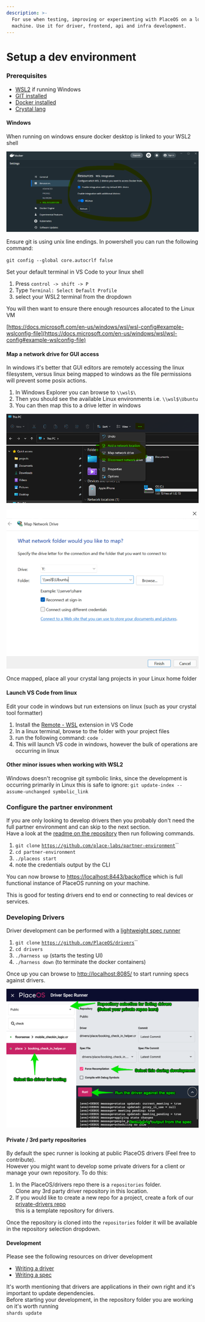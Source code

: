 ```yaml
---
description: >-
  For use when testing, improving or experimenting with PlaceOS on a local
  machine. Use it for driver, frontend, api and infra development.
---
```


# Setup a dev environment

### Prerequisites

* [WSL2](https://www.windowscentral.com/how-install-wsl2-windows-10) if running Windows
* [GIT installed](https://git-scm.com/)
* [Docker installed](https://docs.docker.com/get-docker/)
* [Crystal lang](https://crystal-lang.org/install/)

#### Windows

When running on windows ensure docker desktop is linked to your WSL2 shell

![Docker WSL2 integration](<../.gitbook/assets/image (8) (1).png>)

Ensure git is using unix line endings. In powershell you can run the following command:

`git config --global core.autocrlf false`

Set your default terminal in VS Code to your linux shell

1. Press `control -> shift -> P`
2. Type `Terminal: Select Default Profile`
3. select your WSL2 terminal from the dropdown

You will then want to ensure there enough resources allocated to the Linux VM

[https://docs.microsoft.com/en-us/windows/wsl/wsl-config#example-wslconfig-file](https://docs.microsoft.com/en-us/windows/wsl/wsl-config#example-wslconfig-file)

#### Map a network drive for GUI access

In windows it's better that GUI editors are remotely accessing the linux filesystem, versus linux being mapped to windows as the file permissions will prevent some posix actions.

1. In Windows Explorer you can browse to `\\wsl$\`
2. Then you should see the available Linux environments i.e. `\\wsl$\Ubuntu`
3. You can then map this to a drive letter in windows

![Map a network drive](<../.gitbook/assets/image (9) (1).png>)

![](<../.gitbook/assets/image (6) (1) (1).png>)

Once mapped, place all your crystal lang projects in your Linux home folder

#### Launch VS Code from linux

Edit your code in windows but run extensions on linux (such as your crystal tool formatter)

1. Install the [Remote - WSL](https://marketplace.visualstudio.com/items?itemName=ms-vscode-remote.remote-wsl) extension in VS Code
2. In a linux terminal, browse to the folder with your project files
3. run the following command: `code .`
4. This will launch VS code in windows, however the bulk of operations are occurring in linux

#### Other minor issues when working with WSL2

Windows doesn't recognise git symbolic links, since the development is occurring primarily in Linux this is safe to ignore: `git update-index --assume-unchanged symbolic_link`

### Configure the partner environment

If you are only looking to develop drivers then you probably don't need the full partner environment and can skip to the next section.\
Have a look at the [readme on the repository](https://github.com/place-labs/partner-environment) then run following commands.

1. `git clone` [`https://github.com/place-labs/partner-environment`](https://github.com/place-labs/partner-environment)``
2. `cd partner-environment`
3. `./placeos start`
4. note the credentials output by the CLI

You can now browse to [https://localhost:8443/backoffice](https://localhost:8443/backoffice) which is full functional instance of PlaceOS running on your machine.

This is good for testing drivers end to end or connecting to real devices or services.

### Developing Drivers

Driver development can be performed with a [lightweight spec runner](https://github.com/PlaceOS/drivers#development)

1. `git clone` [`https://github.com/PlaceOS/drivers`](https://github.com/PlaceOS/drivers#development)``
2. `cd drivers`
3. `./harness up` (starts the testing UI)
4. `./harness down` (to terminate the docker containers)

Once up you can browse to [http://localhost:8085/](http://localhost:8085/) to start running specs against drivers.

![Developing drivers](<../.gitbook/assets/image (9) (1) (1) (1).png>)

#### Private / 3rd party repositories

By default the spec runner is looking at public PlaceOS drivers (Feel free to contribute).\
However you might want to develop some private drivers for a client or manage your own repository. To do this:

1. In the PlaceOS/drivers repo there is a `repositories` folder.\
   Clone any 3rd party driver repository in this location.
2. If you would like to create a new repo for a project, create a fork of our [private-drivers repo](https://github.com/PlaceOS/private-drivers)\
   this is a template repository for drivers.

Once the repository is cloned into the `repositories` folder it will be available in the repository selection dropdown.

#### Development

Please see the following resources on driver development

* [Writing a driver](backend/write-a-driver/)
* [Writing a spec](backend/write-a-driver/testing-drivers.md)

It's worth mentioning that drivers are applications in their own right and it's important to update dependencies.\
Before starting your development, in the repository folder you are working on it's worth running\
`shards update`
